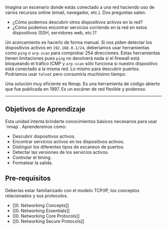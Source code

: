 Imagina un escenario donde estás conectado a una red haciendo uso de varios recursos online (email, navegador, etc.). Dos preguntas salen:

 - ¿Cómo podemos descubrir otros dispositivos activos en la red?
 - ¿Cómo podemos encontrar servicios corriendo en la red en estos dispositivos (SSH, servidores web, etc.)?

Un acercamiento es hacerlo de forma manual. Si nos piden detectar los dispositivos activos en `192.168.0.1/24`, deberíamos usar herramientas como `ping` o `arp-scan` para comprobar 254 direcciones. Estas herramientas tienen limitaciones pues `ping` no devolverá nada si el firewall está bloqueando el tráfico ICMP y `arp-scan` sólo funciona si nuestro dispositivo está conectado a la misma red. Lo mismo para descubrir puertos. Podríamos usar `telnet` pero consumiría muchísimo tiempo.

Una solución muy eficiente es Nmap. Es una herramienta de código abierto que fue publicada en 1997. Es un escáner de red flexible y poderoso.

-------------
<h2>Objetivos de Aprendizaje</h2>
Esta unidad intenta brindarte conocimientos básicos necesarios para usar `nmap`. Aprenderemos cómo:

- Descubrir dispositivos activos.
- Encontrar servicios activos en los dispositivos activos.
- Distinguir los diferentes tipos de escaneos de puertos.
- Detectar las versiones de los servicios activos.
- Controlar el timing.
- Formatear la salida.

<h2>Pre-requisitos</h2>
Deberías estar familiarizado con el modelo TCP/IP, los conceptos relacionados y sus protocolos.

- [[0. Networking Concepts]]
- [[0. Networking Essentials]]
- [[0. Networking Core Protocols]]
- [[0. Networking Secure Protocols]]
